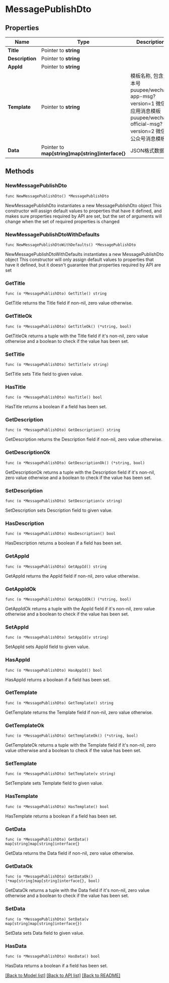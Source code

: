 # MessagePublishDto

## Properties

Name | Type | Description | Notes
------------ | ------------- | ------------- | -------------
**Title** | Pointer to **string** |  | [optional] 
**Description** | Pointer to **string** |  | [optional] 
**AppId** | Pointer to **string** |  | [optional] 
**Template** | Pointer to **string** | 模板名称, 包含版本号  puupee/wechat-app-msg?version&#x3D;1 微信应用消息模板  puupee/wechat-official-msg?version&#x3D;2 微信公众号消息模板 | [optional] 
**Data** | Pointer to **map[string]map[string]interface{}** | JSON格式数据 | [optional] 

## Methods

### NewMessagePublishDto

`func NewMessagePublishDto() *MessagePublishDto`

NewMessagePublishDto instantiates a new MessagePublishDto object
This constructor will assign default values to properties that have it defined,
and makes sure properties required by API are set, but the set of arguments
will change when the set of required properties is changed

### NewMessagePublishDtoWithDefaults

`func NewMessagePublishDtoWithDefaults() *MessagePublishDto`

NewMessagePublishDtoWithDefaults instantiates a new MessagePublishDto object
This constructor will only assign default values to properties that have it defined,
but it doesn't guarantee that properties required by API are set

### GetTitle

`func (o *MessagePublishDto) GetTitle() string`

GetTitle returns the Title field if non-nil, zero value otherwise.

### GetTitleOk

`func (o *MessagePublishDto) GetTitleOk() (*string, bool)`

GetTitleOk returns a tuple with the Title field if it's non-nil, zero value otherwise
and a boolean to check if the value has been set.

### SetTitle

`func (o *MessagePublishDto) SetTitle(v string)`

SetTitle sets Title field to given value.

### HasTitle

`func (o *MessagePublishDto) HasTitle() bool`

HasTitle returns a boolean if a field has been set.

### GetDescription

`func (o *MessagePublishDto) GetDescription() string`

GetDescription returns the Description field if non-nil, zero value otherwise.

### GetDescriptionOk

`func (o *MessagePublishDto) GetDescriptionOk() (*string, bool)`

GetDescriptionOk returns a tuple with the Description field if it's non-nil, zero value otherwise
and a boolean to check if the value has been set.

### SetDescription

`func (o *MessagePublishDto) SetDescription(v string)`

SetDescription sets Description field to given value.

### HasDescription

`func (o *MessagePublishDto) HasDescription() bool`

HasDescription returns a boolean if a field has been set.

### GetAppId

`func (o *MessagePublishDto) GetAppId() string`

GetAppId returns the AppId field if non-nil, zero value otherwise.

### GetAppIdOk

`func (o *MessagePublishDto) GetAppIdOk() (*string, bool)`

GetAppIdOk returns a tuple with the AppId field if it's non-nil, zero value otherwise
and a boolean to check if the value has been set.

### SetAppId

`func (o *MessagePublishDto) SetAppId(v string)`

SetAppId sets AppId field to given value.

### HasAppId

`func (o *MessagePublishDto) HasAppId() bool`

HasAppId returns a boolean if a field has been set.

### GetTemplate

`func (o *MessagePublishDto) GetTemplate() string`

GetTemplate returns the Template field if non-nil, zero value otherwise.

### GetTemplateOk

`func (o *MessagePublishDto) GetTemplateOk() (*string, bool)`

GetTemplateOk returns a tuple with the Template field if it's non-nil, zero value otherwise
and a boolean to check if the value has been set.

### SetTemplate

`func (o *MessagePublishDto) SetTemplate(v string)`

SetTemplate sets Template field to given value.

### HasTemplate

`func (o *MessagePublishDto) HasTemplate() bool`

HasTemplate returns a boolean if a field has been set.

### GetData

`func (o *MessagePublishDto) GetData() map[string]map[string]interface{}`

GetData returns the Data field if non-nil, zero value otherwise.

### GetDataOk

`func (o *MessagePublishDto) GetDataOk() (*map[string]map[string]interface{}, bool)`

GetDataOk returns a tuple with the Data field if it's non-nil, zero value otherwise
and a boolean to check if the value has been set.

### SetData

`func (o *MessagePublishDto) SetData(v map[string]map[string]interface{})`

SetData sets Data field to given value.

### HasData

`func (o *MessagePublishDto) HasData() bool`

HasData returns a boolean if a field has been set.


[[Back to Model list]](../README.md#documentation-for-models) [[Back to API list]](../README.md#documentation-for-api-endpoints) [[Back to README]](../README.md)


